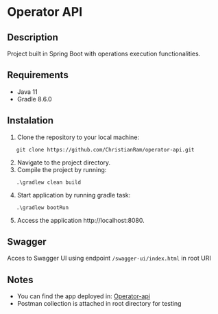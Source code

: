 # Operator API

## Description
Project built in Spring Boot with operations execution functionalities.

## Requirements
- Java 11
- Gradle 8.6.0

## Instalation
1. Clone the repository to your local machine:
```console
   git clone https://github.com/ChristianRam/operator-api.git
   ```
2. Navigate to the project directory.
3. Compile the project by running:
```console
   .\gradlew clean build
   ```
4. Start application by running gradle task:
```console
   .\gradlew bootRun
   ```
5. Access the application http://localhost:8080.


## Swagger
Acces to Swagger UI using endpoint `/swagger-ui/index.html` in root URI

## Notes
- You can find the app deployed in: [Operator-api](http://ec2-3-89-56-177.compute-1.amazonaws.com:8080/swagger-ui/index.html)
- Postman collection is attached in root directory for testing
